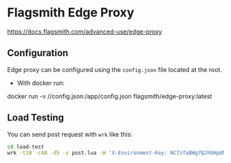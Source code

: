 # Flagsmith Edge Proxy

https://docs.flagsmith.com/advanced-use/edge-proxy


## Configuration
Edge proxy can be configured using the `config.json` file located at the root.
* With docker run:

 docker run -v  /<path-to-local>/config.json:/app/config.json flagsmith/edge-proxy:latest

## Load Testing

You can send post request with `wrk` like this:

```bash
cd load-test
wrk -t10 -c40 -d5 -s post.lua -H 'X-Environment-Key: NC7zfaBWg7QJhbHpUMs7tv' 'http://localhost:8001/api/v1/identities/?identifier=development_user_123456'
```
